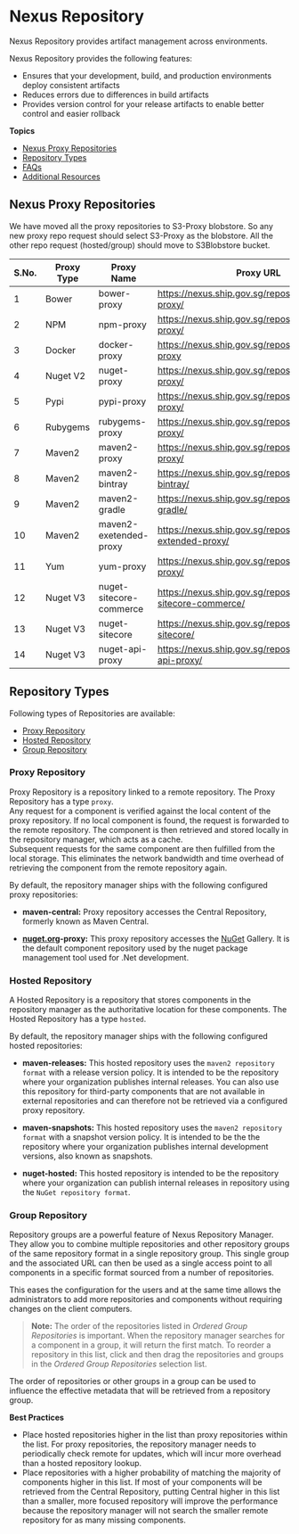 # Nexus Repository

Nexus Repository provides artifact management across environments. 

Nexus Repository provides the following features:
- Ensures that your development, build, and production environments deploy consistent artifacts  
- Reduces errors due to differences in build artifacts
- Provides version control for your release artifacts to enable better control and easier rollback


**Topics**
- [Nexus Proxy Repositories](#nexus-proxy-repositories)
- [Repository Types](#repository-types)
- [FAQs](#faqs)
- [Additional Resources](#additional-resources)

## Nexus Proxy Repositories

We have moved all the proxy repositories to S3-Proxy blobstore. So any new proxy repo request should select S3-Proxy as the blobstore.  All the other repo request (hosted/group) should move to S3Blobstore bucket. 

|S.No.|Proxy Type|Proxy Name|Proxy URL|Upstream URL (in this order)|
|---|---|---|---|---|  
1	|Bower|	bower-proxy|	https://nexus.ship.gov.sg/repository/bower-proxy/	|https://registry.bower.io
2	|NPM|	npm-proxy|	https://nexus.ship.gov.sg/repository/npm-proxy/|	https://registry.npmjs.org/
3|	Docker|	docker-proxy|	https://nexus.ship.gov.sg/repository/docker-proxy | https://registry-1.docker.io
4|	Nuget V2|	nuget-proxy|	https://nexus.ship.gov.sg/repository/nuget-proxy/	|https://www.nuget.org/api/v2/
5|	Pypi	|pypi-proxy|	https://nexus.ship.gov.sg/repository/pypi-proxy/	|https://pypi.org
6|	Rubygems|	rubygems-proxy|	https://nexus.ship.gov.sg/repository/rubygems-proxy/	|https://rubygems.org
7|	Maven2	|maven2-proxy	|https://nexus.ship.gov.sg/repository/maven2-proxy/	|https://repo.maven.apache.org/maven2
8|	Maven2|	maven2-bintray	|https://nexus.ship.gov.sg/repository/maven2-bintray/	|https://jcenter.bintray.com
9|	Maven2|	maven2-gradle	|https://nexus.ship.gov.sg/repository/maven2-gradle/	|https://plugins.gradle.org/m2/
10|	Maven2|	maven2-exetended-proxy|	https://nexus.ship.gov.sg/repository/maven2-extended-proxy/	|https://repo1.maven.org/maven2/ <br>https://jcenter.bintray.com <br>https://plugins.gradle.org/m2/
11|	Yum|	yum-proxy|	https://nexus.ship.gov.sg/repository/yum-proxy/	|http://mirror.centos.org/centos/
12|	Nuget V3|	nuget-sitecore-commerce	|https://nexus.ship.gov.sg/repository/nuget-sitecore-commerce/|	https://sitecore.myget.org/F/sc-commerce-packages/api/v3/index.json
13|	Nuget V3|	nuget-sitecore|	https://nexus.ship.gov.sg/repository/nuget-sitecore/|	https://sitecore.myget.org/F/sc-packages/api/v3/index.json
14|	Nuget V3|	nuget-api-proxy|	https://nexus.ship.gov.sg/repository/nuget-api-proxy/	|https://api.nuget.org/v3/index.json


## Repository Types

Following types of Repositories are available:
- [Proxy Repository](#proxy-repository)
- [Hosted Repository](#hosted-repository)
- [Group Repository](#group-repository)

### Proxy Repository
Proxy Repository is a repository linked to a remote repository. The Proxy Repository has a type `proxy`.  
Any request for a component is verified against the local content of the proxy repository. If no local component is found, the request is forwarded to the remote repository. The component is then retrieved and stored locally in the repository manager, which acts as a cache.  
Subsequent requests for the same component are then fulfilled from the local storage. This eliminates the network bandwidth and time overhead of retrieving the component from the remote repository again.

By default, the repository manager ships with the following configured proxy repositories:

- **maven-central:** Proxy repository accesses the Central Repository, formerly known as Maven Central.

- **[nuget.org](http://nuget.org/)-proxy:** This proxy repository accesses the [NuGet](https://www.nuget.org/) Gallery. It is the default component repository used by the nuget package management tool used for .Net development.

### Hosted Repository
A Hosted Repository is a repository that stores components in the repository manager as the authoritative location for these components. The Hosted Repository has a type `hosted`. 

By default, the repository manager ships with the following configured hosted repositories:

- **maven-releases:** This hosted repository uses the `maven2 repository format` with a release version policy. It is intended to be the repository where your organization publishes internal releases. You can also use this repository for third-party components that are not available in external repositories and can therefore not be retrieved via a configured proxy repository.

- **maven-snapshots:** This hosted repository uses the `maven2 repository format` with a snapshot version policy. It is intended to be the the repository where your organization publishes internal development versions, also known as snapshots.

- **nuget-hosted:** This hosted repository is intended to be the repository where your organization can publish internal releases in repository using the `NuGet repository format`.

### Group Repository  

Repository groups are a powerful feature of Nexus Repository Manager. They allow you to combine multiple repositories and other repository groups of the same repository format in a single repository group. This single group and the associated URL can then be used as a single access point to all components in a specific format sourced from a number of repositories.  

This eases the configuration for the users and at the same time allows the administrators to add more repositories and components without requiring changes on the client computers.  

>**Note:** The order of the repositories listed in *Ordered Group Repositories* is important. When the repository manager searches for a component in a group, it will return the first match. To reorder a repository in this list, click and then drag the repositories and groups in the *Ordered Group Repositories* selection list.  

The order of repositories or other groups in a group can be used to influence the effective metadata that will be retrieved from a repository group.   


**Best Practices**

- Place hosted repositories higher in the list than proxy repositories within the list. For proxy repositories, the repository manager needs to periodically check remote for updates, which will incur more overhead than a hosted repository lookup.  
- Place repositories with a higher probability of matching the majority of components higher in this list. If most of your components will be retrieved from the Central Repository, putting Central higher in this list than a smaller, more focused repository will improve the performance because the repository manager will not search the smaller remote repository for as many missing components.  
